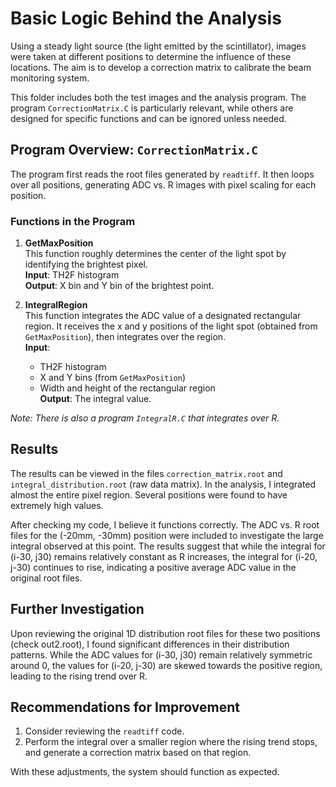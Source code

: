 # Basic Logic Behind the Analysis

Using a steady light source (the light emitted by the scintillator), images were taken at different positions to determine the influence of these locations. The aim is to develop a correction matrix to calibrate the beam monitoring system.

This folder includes both the test images and the analysis program. The program `CorrectionMatrix.C` is particularly relevant, while others are designed for specific functions and can be ignored unless needed.

## Program Overview: `CorrectionMatrix.C`

The program first reads the root files generated by `readtiff`. It then loops over all positions, generating ADC vs. R images with pixel scaling for each position.

### Functions in the Program

1. **GetMaxPosition**  
   This function roughly determines the center of the light spot by identifying the brightest pixel.  
   **Input**: TH2F histogram  
   **Output**: X bin and Y bin of the brightest point.

2. **IntegralRegion**  
   This function integrates the ADC value of a designated rectangular region. It receives the x and y positions of the light spot (obtained from `GetMaxPosition`), then integrates over the region.  
   **Input**: 
   - TH2F histogram 
   - X and Y bins (from `GetMaxPosition`) 
   - Width and height of the rectangular region  
   **Output**: The integral value.

*Note: There is also a program `IntegralR.C` that integrates over R.*

## Results

The results can be viewed in the files `correction_matrix.root` and `integral_distribution.root` (raw data matrix). In the analysis, I integrated almost the entire pixel region. Several positions were found to have extremely high values.

After checking my code, I believe it functions correctly. The ADC vs. R root files for the (-20mm, -30mm) position were included to investigate the large integral observed at this point. The results suggest that while the integral for (i-30, j30) remains relatively constant as R increases, the integral for (i-20, j-30) continues to rise, indicating a positive average ADC value in the original root files.

## Further Investigation

Upon reviewing the original 1D distribution root files for these two positions (check out2.root), I found significant differences in their distribution patterns. While the ADC values for (i-30, j30) remain relatively symmetric around 0, the values for (i-20, j-30) are skewed towards the positive region, leading to the rising trend over R.

## Recommendations for Improvement

1. Consider reviewing the `readtiff` code.
2. Perform the integral over a smaller region where the rising trend stops, and generate a correction matrix based on that region.

With these adjustments, the system should function as expected.
